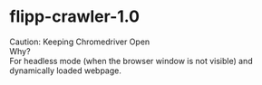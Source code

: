 # flipp-crawler-1.0
Caution: Keeping Chromedriver Open
<br>Why?</br>
For headless mode (when the browser window is not visible) and dynamically loaded webpage.
